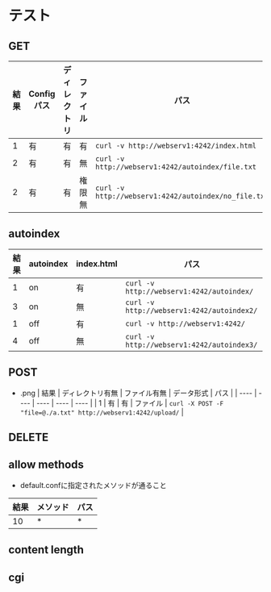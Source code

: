 # テスト
## GET
|  結果  | Configパス| ディレクトリ  |  ファイル  |  パス  |
| ---- | ---- | ---- | ---- | ---- |
|  1  |  有  |  有  |  有  |  `curl -v http://webserv1:4242/index.html`  |
|  2  |  有  |  有  |  無  |  `curl -v http://webserv1:4242/autoindex/file.txt`  |
|  2  |  有  |  有  |  権限無  |  `curl -v http://webserv1:4242/autoindex/no_file.txt`  |

## autoindex
|  結果  |  autoindex  |  index.html  |  パス  |
| ---- | ---- | ---- | ---- |
|  1  |  on  |  有  |  `curl -v http://webserv1:4242/autoindex/`  |
|  3  |  on  |  無  |  `curl -v http://webserv1:4242/autoindex2/`  |
|  1  |  off  |  有  |  `curl -v http://webserv1:4242/`  |
|  4  |  off  |  無  |  `curl -v http://webserv1:4242/autoindex3/`  |

## POST
- .png
|  結果  | ディレクトリ有無  |  ファイル有無  |  データ形式  |  パス  |
| ---- | ---- | ---- | ---- | ---- |
|  1  |  有  |  有  |  ファイル  | `curl -X POST -F "file=@./a.txt" http://webserv1:4242/upload/`  |

## DELETE

## allow methods
- default.confに指定されたメソッドが通ること

|  結果  |  メソッド  |  パス  |
| ---- | ---- | ---- |
|  10  |  *  |  *  |

## content length

## cgi
